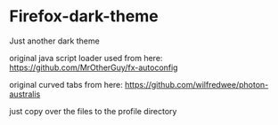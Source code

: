 # Firefox-dark-theme
Just another dark theme

original java script loader used from here:  https://github.com/MrOtherGuy/fx-autoconfig


original curved tabs from here: https://github.com/wilfredwee/photon-australis

just copy over the files to the profile directory

